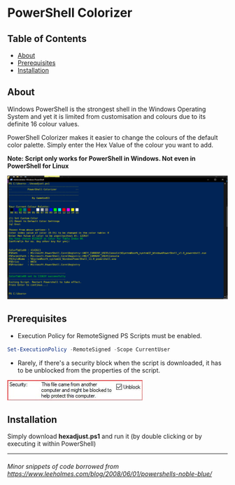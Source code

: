 # PowerShell Colorizer

## Table of Contents
- [About](#about)
- [Prerequisites](#prerequisites)
- [Installation](#installation)

## About
Windows PowerShell is the strongest shell in the Windows Operating System and yet it is limited from customisation and colours due to its definite 16 colour values.

PowerShell Colorizer makes it easier to change the colours of the default color palette. Simply enter the Hex Value of the colour you want to add.

__Note: Script only works for PowerShell in Windows. Not even in PowerShell for Linux__

![PowerShell-Colorizer](./img/Colorizer.png)

## Prerequisites
- Execution Policy for RemoteSigned PS Scripts must be enabled.
```powershell
Set-ExecutionPolicy -RemoteSigned -Scope CurrentUser
```

- Rarely, if there's a security block when the script is downloaded, it has to be unblocked from the properties of the script.

![Security Unblock](./img/security.jpg)

## Installation

Simply download __hexadjust.ps1__ and run it (by double clicking or by executing it within PowerShell)


---
###### Minor snippets of code borrowed from https://www.leeholmes.com/blog/2008/06/01/powershells-noble-blue/
